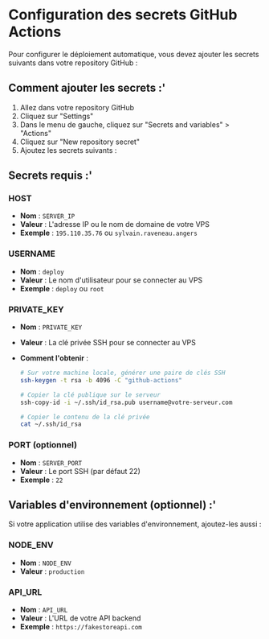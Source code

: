 # Configuration des secrets GitHub Actions

Pour configurer le déploiement automatique, vous devez ajouter les secrets suivants dans votre repository GitHub :

## Comment ajouter les secrets :'

1. Allez dans votre repository GitHub
2. Cliquez sur "Settings"
3. Dans le menu de gauche, cliquez sur "Secrets and variables" > "Actions"
4. Cliquez sur "New repository secret"
5. Ajoutez les secrets suivants :

## Secrets requis :'

### HOST

- **Nom** : `SERVER_IP`
- **Valeur** : L'adresse IP ou le nom de domaine de votre VPS
- **Exemple** : `195.110.35.76` ou `sylvain.raveneau.angers`

### USERNAME

- **Nom** : `deploy`
- **Valeur** : Le nom d'utilisateur pour se connecter au VPS
- **Exemple** : `deploy` ou `root`

### PRIVATE_KEY

- **Nom** : `PRIVATE_KEY`
- **Valeur** : La clé privée SSH pour se connecter au VPS
- **Comment l'obtenir** :
  
  ```bash
  # Sur votre machine locale, générer une paire de clés SSH
  ssh-keygen -t rsa -b 4096 -C "github-actions"
  
  # Copier la clé publique sur le serveur
  ssh-copy-id -i ~/.ssh/id_rsa.pub username@votre-serveur.com
  
  # Copier le contenu de la clé privée
  cat ~/.ssh/id_rsa
  ```

### PORT (optionnel)

- **Nom** : `SERVER_PORT`
- **Valeur** : Le port SSH (par défaut 22)
- **Exemple** : `22`

## Variables d'environnement (optionnel) :'

Si votre application utilise des variables d'environnement, ajoutez-les aussi :

### NODE_ENV

- **Nom** : `NODE_ENV`
- **Valeur** : `production`

### API_URL

- **Nom** : `API_URL`
- **Valeur** : L'URL de votre API backend
- **Exemple** : `https://fakestoreapi.com`
